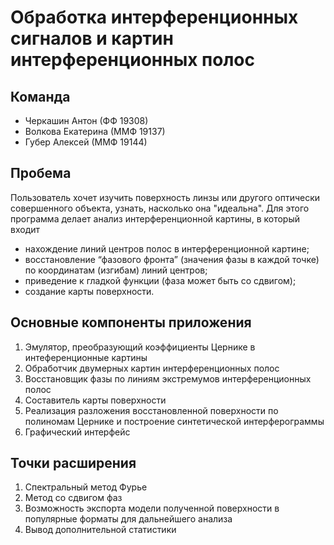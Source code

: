# Обработка интерференционных сигналов и картин интерференционных полос

## Команда
* Черкашин Антон (ФФ 19308)
* Волкова Екатерина (ММФ 19137)
* Губер Алексей (ММФ 19144)

## Пробема
Пользователь хочет изучить поверхность линзы или другого оптически совершенного объекта, узнать, насколько она "идеальна". Для этого программа делает анализ интерференционной картины, в который входит
* нахождение линий центров полос в интерференционной картине;
* восстановление “фазового фронта” (значения фазы в каждой точке) по координатам (изгибам) линий центров;
* приведение к гладкой функции (фаза может быть со сдвигом);
* создание карты поверхности.

## Основные компоненты приложения
1. Эмулятор, преобразующий коэффициенты Цернике в интеференционные картины
2. Обработчик двумерных картин интерференционных полос
3. Восстановщик <!-- Понятия не имею, как по-другому написать. --> фазы по линиям экстремумов интерференционных полос
4. Составитель карты поверхности
5. Реализация разложения восстановленной поверхности по полиномам Цернике и построение синтетической интерферограммы
6. Графический интерфейс
   
## Точки расширения
1. Спектральный метод Фурье
2. Метод со сдвигом фаз
3. Возможность экспорта модели полученной поверхности в популярные форматы для дальнейшего анализа
4. Вывод дополнительной статистики
